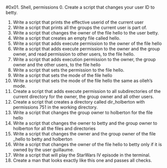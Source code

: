 #0x01. Shell, permissions
0. Create a script that changes your user ID to betty.
1. Write a script that prints the effective userid of the current user
2. Write a script that prints all the groups the current user is part of.
3. Write a script that changes the owner of the file hello to the user betty.
4. Write a script that creates an empty file called hello.
5. Write a script that adds execute permission to the owner of the file hello
6. Write a script that adds execute permission to the owner and the group owner, and read permission to other users, to the file hello.
7. Write a script that adds execution permission to the owner, the group owner and the other users, to the file hello
8. Write a script that sets the permission to the file hello.
9.  Write a script that sets the mode of the file hello
10. Write a script that sets the mode of the file hello the same as olleh’s mode.
11. Create a script that adds execute permission to all subdirectories of the current directory for the owner, the group owner and all other users. 
12. Create a script that creates a directory called dir_holberton with permissions 751 in the working directory.
13. Write a script that changes the group owner to holberton for the file hello
14. Write a script that changes the owner to betty and the group owner to holberton for all the files and directories 
15. Write a script that changes the owner and the group owner of the file _hello to betty and holberton
16. Write a script that changes the owner of the file hello to betty only if it is owned by the user guillaume.
17. Write a script that will play the StarWars IV episode in the terminal.
18. Create a man that looks exactly like this one and passes all checks.